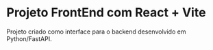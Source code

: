 # Projeto FrontEnd com React + Vite

Projeto criado como interface para o backend desenvolvido em Python/FastAPI. 